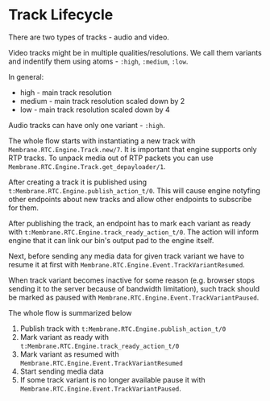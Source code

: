 # Track Lifecycle

There are two types of tracks - audio and video.

Video tracks might be in multiple qualities/resolutions.
We call them variants and indentify them using atoms - `:high`, `:medium`, `:low`.

In general:
* high - main track resolution
* medium - main track resolution scaled down by 2 
* low - main track resolution scaled down by 4 

Audio tracks can have only one variant - `:high`.

The whole flow starts with instantiating a new track with `Membrane.RTC.Engine.Track.new/7`.
It is important that engine supports only RTP tracks.
To unpack media out of RTP packets you can use `Membrane.RTC.Engine.Track.get_depayloader/1`.

After creating a track it is published  using `t:Membrane.RTC.Engine.publish_action_t/0`.
This will cause engine notyfing other endpoints about new tracks and allow other endpoints
to subscribe for them.

After publishing the track, an endpoint has to mark each variant as ready with
`t:Membrane.RTC.Engine.track_ready_action_t/0`.
The action will inform engine that it can link our bin's output pad to the engine itself.

Next, before sending any media data for given track variant we have to resume it 
at first with `Membrane.RTC.Engine.Event.TrackVariantResumed`.

When track variant becomes inactive for some reason (e.g. browser stops sending it to the
server because of bandwidth limitation), such track should be marked as paused with
`Membrane.RTC.Engine.Event.TrackVariantPaused`.

The whole flow is summarized below

1. Publish track with `t:Membrane.RTC.Engine.publish_action_t/0`
2. Mark variant as ready with `t:Membrane.RTC.Engine.track_ready_action_t/0`
3. Mark variant as resumed with `Membrane.RTC.Engine.Event.TrackVariantResumed`
4. Start sending media data
5. If some track variant is no longer available pause it with `Membrane.RTC.Engine.Event.TrackVariantPaused`.
